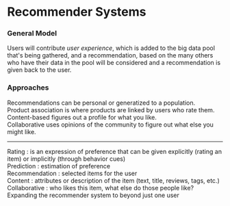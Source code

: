 # Recommender Systems

### General Model
Users will contribute *user experience*, which is added to the big data pool that's being gathered, and a recommendation, based on the many others who have their data in the pool will be considered and a recommendation is given back to the user. 

### Approaches
Recommendations can be personal or generatized to a population.  
Product association is where products are linked by users who rate them.  
Content-based figures out a profile for what you like.  
Collaborative uses opinions of the community to figure out what else you might like.  

---
Rating : is an expression of preference that can be given explicitly (rating an item) or implicitly (through behavior cues)  
Prediction : estimation of preference  
Recommendation : selected items for the user  
Content : attributes or description of the item (text, title, reviews, tags, etc.)  
Collaborative : who likes this item, what else do those people like? Expanding the recommender system to beyond just one user  
